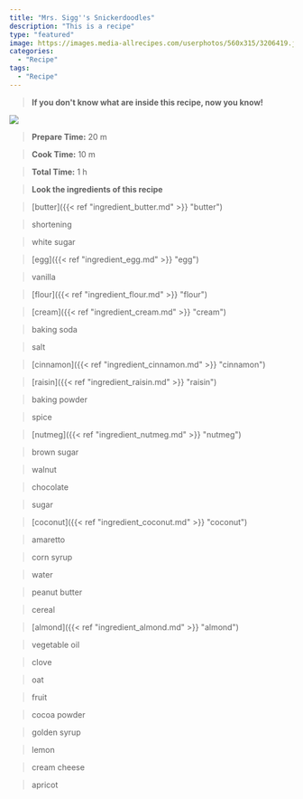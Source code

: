 ```yaml
---
title: "Mrs. Sigg''s Snickerdoodles"
description: "This is a recipe"
type: "featured"
image: https://images.media-allrecipes.com/userphotos/560x315/3206419.jpg
categories: 
  - "Recipe"
tags: 
  - "Recipe"
---
```



>**If you don't know what are inside this recipe, now you know!**

![](../images/Recipes-Banner.jpg)
> **Prepare Time:** 20 m


> **Cook Time:** 10 m


> **Total Time:** 1 h

> **Look the ingredients of this recipe**

> [butter]({{< ref "ingredient_butter.md" >}} "butter")

> shortening

> white sugar

> [egg]({{< ref "ingredient_egg.md" >}} "egg")

> vanilla

> [flour]({{< ref "ingredient_flour.md" >}} "flour")

> [cream]({{< ref "ingredient_cream.md" >}} "cream")

> baking soda

> salt

> [cinnamon]({{< ref "ingredient_cinnamon.md" >}} "cinnamon")

> [raisin]({{< ref "ingredient_raisin.md" >}} "raisin")

> baking powder

> spice

> [nutmeg]({{< ref "ingredient_nutmeg.md" >}} "nutmeg")

> brown sugar

> walnut

> chocolate

> sugar

> [coconut]({{< ref "ingredient_coconut.md" >}} "coconut")

> amaretto

> corn syrup

> water

> peanut butter

> cereal

> [almond]({{< ref "ingredient_almond.md" >}} "almond")

> vegetable oil

> clove

> oat

> fruit

> cocoa powder

> golden syrup

> lemon

> cream cheese

> apricot


